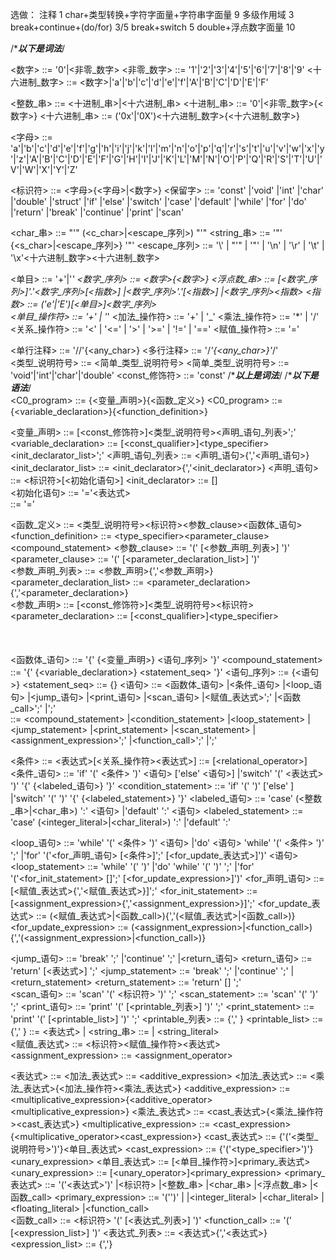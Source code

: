 选做：
	注释 1
	char+类型转换+字符字面量+字符串字面量 9
	多级作用域 3
	break+continue+(do/for) 3/5
	break+switch 5
	double+浮点数字面量 10

/****************************************************************************以下是词法***************************************************************************/

<数字> ::=  '0'|<非零_数字>
<非零_数字> ::=  '1'|'2'|'3'|'4'|'5'|'6'|'7'|'8'|'9'
<十六进制_数字> ::= <数字>|'a'|'b'|'c'|'d'|'e'|'f'|'A'|'B'|'C'|'D'|'E'|'F'

<整数_串> ::=  <十进制_串>|<十六进制_串>
<十进制_串> ::=  '0'|<非零_数字>{<数字>}
<十六进制_串> ::=  ('0x'|'0X')<十六进制_数字>{<十六进制_数字>}


<字母> ::=    'a'|'b'|'c'|'d'|'e'|'f'|'g'|'h'|'i'|'j'|'k'|'l'|'m'|'n'|'o'|'p'|'q'|'r'|'s'|'t'|'u'|'v'|'w'|'x'|'y'|'z'|'A'|'B'|'C'|'D'|'E'|'F'|'G'|'H'|'I'|'J'|'K'|'L'|'M'|'N'|'O'|'P'|'Q'|'R'|'S'|'T'|'U'|'V'|'W'|'X'|'Y'|'Z'

<标识符> ::=  <字母>{<字母>|<数字>}
<保留字> ::=   'const' |'void'   |'int'    |'char'   |'double' |'struct' |'if'     |'else'    |'switch' |'case'   |'default' |'while'  |'for'    |'do' |'return' |'break'  |'continue'  |'print'  |'scan'
​	


<char_串> ::=  "'" (<c_char>|<escape_序列>) "'" 
<string_串> ::=  '"' {<s_char>|<escape_序列>} '"'
<escape_序列> ::=     '\\' | "\'" | '\"' | '\n' | '\r' | '\t' | '\x'<十六进制_数字><十六进制_数字>


<单目> ::=  '+'|'_'
<数字_序列> ::= <数字>{<数字>}
<浮点数_串> ::=   [<数字_序列>]'.'<数字_序列>[<指数>] |<数字_序列>'.'[<指数>] |<数字_序列><指数>
<指数> ::=  ('e'|'E')[<单目>]<数字_序列>
​    
<单目_操作符>     ::= '+' | '_'
<加法_操作符>       ::= '+' | '_'
<乘法_操作符> 		::= '*' | '/'
<关系_操作符>     	::= '<' | '<=' | '>' | '>=' | '!=' | '=='
<赋值_操作符>     	::= '='   


<单行注释> ::= '//'{<any_char>}<LF>
<多行注释> ::=  '/*'{<any_char>}'*/'    
<类型_说明符号>         ::= <简单_类型_说明符号>
<简单_类型_说明符号>  ::= 'void'|'int'|'char'|'double'
<const_修饰符>        ::= 'const'
/****************************************************************************以上是词法***************************************************************************/
/****************************************************************************以下是语法***************************************************************************/   
<C0_program> ::=  {<变量_声明>}{<函数_定义>}
<C0_program> ::=  {<variable_declaration>}{<function_definition>}




<变量_声明> ::=  [<const_修饰符>]<类型_说明符号><声明_语句_列表>';'
<variable_declaration> ::=  [<const_qualifier>]<type_specifier><init_declarator_list>';'
<声明_语句_列表> ::=  <声明_语句>{','<声明_语句>}
<init_declarator_list> ::=  <init_declarator>{','<init_declarator>}	
<声明_语句> ::=  <标识符>[<初始化语句>]
<init_declarator> ::=  <identifier>[<initializer>]	
<初始化语句> ::=  '='<表达式>    
<initializer> ::=  '='<expression>



  

<函数_定义> ::=  <类型_说明符号><标识符><参数_clause><函数体_语句>
<function_definition> ::=  <type_specifier><identifier><parameter_clause><compound_statement>
<参数_clause> ::=  '(' [<参数_声明_列表>] ')'
<parameter_clause> ::=  '(' [<parameter_declaration_list>] ')'	
<参数_声明_列表> ::=  <参数_声明>{','<参数_声明>}
<parameter_declaration_list> ::=  <parameter_declaration>{','<parameter_declaration>}	
<参数_声明> ::=  [<const_修饰符>]<类型_说明符号><标识符>
<parameter_declaration> ::=  [<const_qualifier>]<type_specifier><identifier>
​	
​	
​	
​	
<函数体_语句> ::=  '{' {<变量_声明>} <语句_序列> '}'
<compound_statement> ::=  '{' {<variable_declaration>} <statement_seq> '}'
<语句_序列> ::= {<语句>}
<statement_seq> ::= {<statement>}
<语句> ::=   <函数体_语句> |<条件_语句> |<loop_语句> |<jump_语句> |<print_语句> |<scan_语句> |<赋值_表达式>';' |<函数_call>';' |';'   
<statement> ::=   <compound_statement> |<condition_statement> |<loop_statement> |<jump_statement> |<print_statement> |<scan_statement> |<assignment_expression>';' |<function_call>';' |';'      






<条件> ::=   <表达式>[<关系_操作符><表达式>] 
<condition> ::=   <expression>[<relational_operator><expression>]    
<条件_语句> ::=   'if' '(' <条件> ')' <语句> ['else' <语句>] |'switch' '(' <表达式> ')' '{' {<labeled_语句>} '}'
<condition_statement> ::=   'if' '(' <condition> ')' <statement> ['else' <statement>] |'switch' '(' <expression> ')' '{' {<labeled_statement>} '}'
<labeled_语句> ::=   'case' (<整数_串>|<char_串>) ':' <语句> |'default' ':' <语句>
<labeled_statement> ::=   'case' (<integer_literal>|<char_literal>) ':' <statement> |'default' ':' <statement>


<loop_语句> ::=  'while' '(' <条件> ')' <语句>
   |'do' <语句> 'while' '(' <条件> ')' ';'
   |'for' '('<for_声明_语句> [<条件>]';' [<for_update_表达式>]')' <语句>
<loop_statement> ::=  'while' '(' <condition> ')' <statement>
   |'do' <statement> 'while' '(' <condition> ')' ';'
   |'for' '('<for_init_statement> [<condition>]';' [<for_update_expression>]')' <statement>
<for_声明_语句> ::=  [<赋值_表达式>{','<赋值_表达式>}]';'
<for_init_statement> ::=  [<assignment_expression>{','<assignment_expression>}]';'
<for_update_表达式> ::= (<赋值_表达式>|<函数_call>){','(<赋值_表达式>|<函数_call>)}
<for_update_expression> ::= (<assignment_expression>|<function_call>){','(<assignment_expression>|<function_call>)}


<jump_语句> ::=   'break' ';' |'continue' ';' |<return_语句>
<return_语句> ::= 'return' [<表达式>] ';'
<jump_statement> ::=   'break' ';' |'continue' ';' |<return_statement>
<return_statement> ::= 'return' [<expression>] ';'  
<scan_语句> ::=  'scan' '(' <标识符> ')' ';'
<scan_statement> ::=  'scan' '(' <identifier> ')' ';'
<print_语句> ::=  'print' '(' [<printable_列表>] ')' ';'
<print_statement> ::=  'print' '(' [<printable_list>] ')' ';'
<printable_列表>  ::=  <printable> {',' <printable>}
<printable_list>  ::=  <printable> {',' <printable>}
<printable> ::=  <表达式> | <string_串>
<printable> ::=  <expression> | <string_literal>
​	
<赋值_表达式> ::=  <标识符><赋值_操作符><表达式>
<assignment_expression> ::=  <identifier><assignment_operator><expression>     


<表达式> ::=  <加法_表达式>
<expression> ::=  <additive_expression>
<加法_表达式> ::=   <乘法_表达式>{<加法_操作符><乘法_表达式>}
<additive_expression> ::=   <multiplicative_expression>{<additive_operator><multiplicative_expression>}
<乘法_表达式> ::=   <cast_表达式>{<乘法_操作符><cast_表达式>}
<multiplicative_expression> ::=   <cast_expression>{<multiplicative_operator><cast_expression>}
<cast_表达式> ::= {'('<类型_说明符号>')'}<单目_表达式>
<cast_expression> ::= {'('<type_specifier>')'}<unary_expression>
<单目_表达式> ::= [<单目_操作符>]<primary_表达式>
<unary_expression> ::= [<unary_operator>]<primary_expression>
<primary_表达式> ::=    '('<表达式>')'  |<标识符> |<整数_串> |<char_串> |<浮点数_串> |<函数_call>
<primary_expression> ::=    '('<expression>')'  |<identifier> |<integer_literal> |<char_literal> |<floating_literal> |<function_call>
​	
<函数_call> ::=  <标识符> '(' [<表达式_列表>] ')'
<function_call> ::=  <identifier> '(' [<expression_list>] ')'
<表达式_列表> ::=  <表达式>{','<表达式>}
<expression_list> ::=  <expression>{','<expression>}
